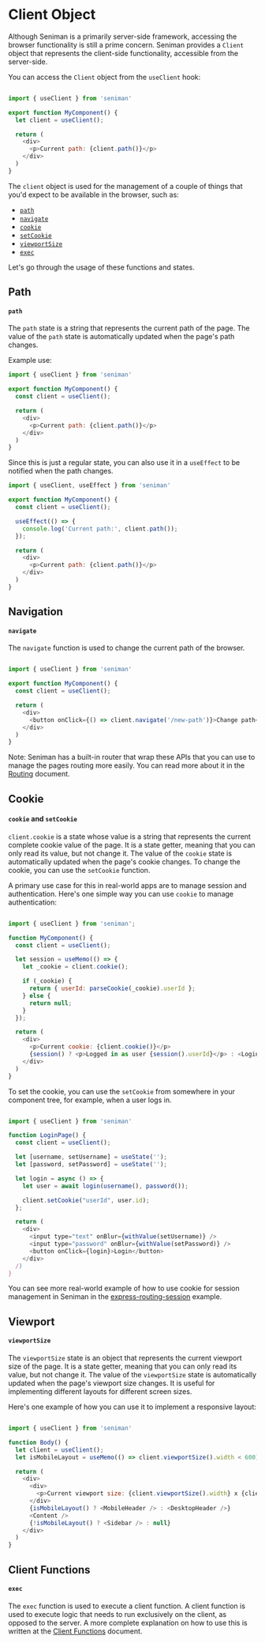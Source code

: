 # Client Object

Although Seniman is a primarily server-side framework, accessing the browser functionality is still a prime concern. Seniman provides a `Client` object that represents the client-side functionality, accessible from the server-side.

You can access the `Client` object from the `useClient` hook:

```js

import { useClient } from 'seniman'

export function MyComponent() {
  let client = useClient();

  return (
    <div>
      <p>Current path: {client.path()}</p>
    </div>
  )
}

```

The `client` object is used for the management of a couple of things that you'd expect to be available in the browser, such as:

- [`path`](#path)
- [`navigate`](#navigation)
- [`cookie`](#cookie)
- [`setCookie`](#setcookie)
- [`viewportSize`](#viewportsize)
- [`exec`](#exec)

Let's go through the usage of these functions and states.

## Path

#### `path`

The `path` state is a string that represents the current path of the page. The value of the `path` state is automatically updated when the page's path changes. 

Example use:

```js
import { useClient } from 'seniman'

export function MyComponent() {
  const client = useClient();

  return (
    <div>
      <p>Current path: {client.path()}</p>
    </div>
  )
}
```

Since this is just a regular state, you can also use it in a `useEffect` to be notified when the path changes.

```js
import { useClient, useEffect } from 'seniman'

export function MyComponent() {
  const client = useClient();

  useEffect(() => {
    console.log('Current path:', client.path());
  });

  return (
    <div>
      <p>Current path: {client.path()}</p>
    </div>
  )
}
```

## Navigation

#### `navigate`

The `navigate` function is used to change the current path of the browser.

```js

import { useClient } from 'seniman'

export function MyComponent() {
  const client = useClient();

  return (
    <div>
      <button onClick={() => client.navigate('/new-path')}>Change path</button>
    </div>
  )
}

```

Note: Seniman has a built-in router that wrap these APIs that you can use to manage the pages routing more easily. You can read more about it in the [Routing](/docs/routing) document.

## Cookie

#### `cookie` and `setCookie`

`client.cookie` is a state whose value is a string that represents the current complete cookie value of the page. It is a state getter, meaning that you can only read its value, but not change it. The value of the `cookie` state is automatically updated when the page's cookie changes. To change the cookie, you can use the `setCookie` function.

A primary use case for this in real-world apps are to manage session and authentication. Here's one simple way you can use `cookie` to manage authentication:

```js

import { useClient } from 'seniman';

function MyComponent() {
  const client = useClient();

  let session = useMemo(() => {
    let _cookie = client.cookie();

    if (_cookie) {
      return { userId: parseCookie(_cookie).userId };
    } else {
      return null;
    }
  });

  return (
    <div>
      <p>Current cookie: {client.cookie()}</p>
      {session() ? <p>Logged in as user {session().userId}</p> : <LoginPage />}
    </div>
  )
}

```

To set the cookie, you can use the `setCookie` from somewhere in your component tree, for example, when a user logs in.

```js

import { useClient } from 'seniman'

function LoginPage() {
  const client = useClient();

  let [username, setUsername] = useState('');
  let [password, setPassword] = useState('');

  let login = async () => {
    let user = await login(username(), password());

    client.setCookie("userId", user.id);
  };

  return (
    <div>
      <input type="text" onBlur={withValue(setUsername)} /> 
      <input type="password" onBlur={withValue(setPassword)} />
      <button onClick={login}>Login</button>
    </div>
  /)
}

```

You can see more real-world example of how to use cookie for session management in Seniman in the [express-routing-session](https://github.com/senimanjs/seniman/tree/main/examples/express-routing-session) example.

## Viewport

#### `viewportSize`

The `viewportSize` state is an object that represents the current viewport size of the page. It is a state getter, meaning that you can only read its value, but not change it. The value of the `viewportSize` state is automatically updated when the page's viewport size changes. It is useful for implementing different layouts for different screen sizes.

Here's one example of how you can use it to implement a responsive layout:

```js

import { useClient } from 'seniman'

function Body() {
  let client = useClient();
  let isMobileLayout = useMemo(() => client.viewportSize().width < 600);

  return (
    <div>
      <div>
        <p>Current viewport size: {client.viewportSize().width} x {client.viewportSize().height}</p>
      </div>
      {isMobileLayout() ? <MobileHeader /> : <DesktopHeader />}
      <Content />
      {!isMobileLayout() ? <Sidebar /> : null}
    </div>
  )
}

```

## Client Functions

#### `exec`

The `exec` function is used to execute a client function. A client function is used to execute logic that needs to run exclusively on the client, as opposed to the server. A more complete explanation on how to use this is written at the [Client Functions](/docs/client-functions) document.